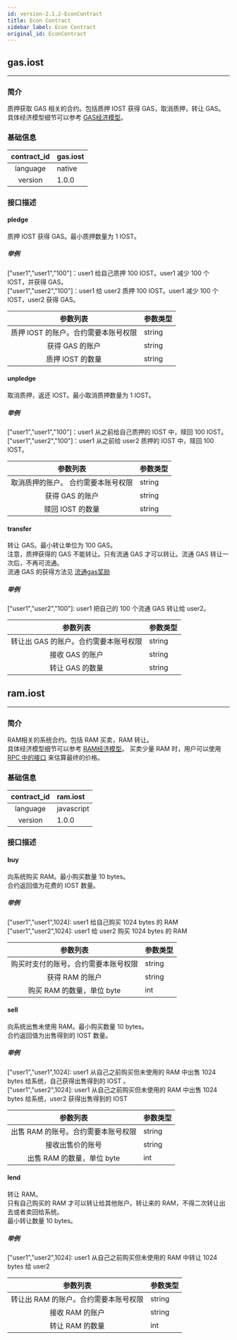 ```yaml
---
id: version-2.1.2-EconContract
title: Econ Contract
sidebar_label: Econ Contract
original_id: EconContract
---
```


## gas.iost
---

### 简介
质押获取 GAS 相关的合约。包括质押 IOST 获得 GAS，取消质押，转让 GAS。   
具体经济模型细节可以参考 [GAS经济模型](../2-intro-of-iost/Economic-model/#gas奖励)。

### 基础信息
| contract_id | gas.iost |
| :----: | :------ |
| language | native |
| version | 1.0.0 |

### 接口描述

#### pledge
质押 IOST 获得 GAS。最小质押数量为 1 IOST。     
##### 举例
\["user1","user1","100"\]：user1 给自己质押 100 IOST。user1 减少 100 个 IOST，并获得 GAS。   
\["user1","user2","100"\]：user1 给 user2 质押 100 IOST。user1 减少 100 个 IOST，user2 获得 GAS。

| 参数列表 | 参数类型 |
| :----: | :------ |
| 质押 IOST 的账户。合约需要本账号权限 | string |
| 获得 GAS 的账户 | string |
| 质押 IOST 的数量 | string |

#### unpledge
取消质押，返还 IOST。最小取消质押数量为 1 IOST。      
##### 举例
\["user1","user1","100"\]：user1 从之前给自己质押的 IOST 中，赎回 100 IOST。
\["user1","user2","100"\]：user1 从之前给 user2 质押的 IOST 中，赎回 100 IOST。

| 参数列表 | 参数类型 |
| :----: | :------ |
| 取消质押的账户。 合约需要本账号权限| string |
| 获得 GAS 的账户 | string |
| 赎回 IOST 的数量 | string | 


#### transfer
转让 GAS。最小转让单位为 100 GAS。   
注意，质押获得的 GAS 不能转让。只有流通 GAS 才可以转让。流通 GAS 转让一次后，不再可流通。   
流通 GAS 的获得方法见 [流通gas奖励](../Economic-model/#流通gas奖励)

##### 举例
\["user1","user2","100"\]: user1 把自己的 100 个流通 GAS 转让给 user2。
 

| 参数列表 | 参数类型 |
| :----: | :------ |
| 转让出 GAS 的账户。合约需要本账号权限 | string |
| 接收 GAS 的账户| string |
| 转让 GAS 的数量 | string |

## ram.iost
---
### 简介
RAM相关的系统合约。包括 RAM 买卖，RAM 转让。   
具体经济模型细节可以参考 [RAM经济模型](../Economic-model/#资源)。
买卖少量 RAM 时，用户可以使用 [RPC 中的接口](../6-reference/API/#getraminfo) 来估算最终的价格。 

### 基础信息
| contract_id | ram.iost |
| :----: | :------ |
| language | javascript |
| version | 1.0.0 |

### 接口描述

#### buy
向系统购买 RAM。最小购买数量 10 bytes。   
合约返回值为花费的 IOST 数量。
##### 举例
\["user1","user1",1024\]:  user1 给自己购买 1024 bytes 的 RAM
\["user1","user2",1024\]:  user1 给 user2 购买 1024 bytes 的 RAM

| 参数列表 | 参数类型 |
| :----: | :------ |
| 购买时支付的账号。合约需要本账号权限 | string |
| 获得 RAM 的账户| string |
| 购买 RAM 的数量，单位 byte | int |

#### sell
向系统出售未使用 RAM。最小购买数量 10 bytes。  
合约返回值为出售得到的 IOST 数量。
##### 举例
\["user1","user1",1024\]:  user1 从自己之前购买但未使用的 RAM 中出售 1024 bytes 给系统，自己获得出售得到的 IOST
。  
\["user1","user2",1024\]:  user1 从自己之前购买但未使用的 RAM 中出售 1024 bytes 给系统，user2 获得出售得到的 IOST

| 参数列表 | 参数类型 |
| :----: | :------ |
| 出售 RAM 的账号。合约需要本账号权限 | string |
| 接收出售价的账号 | string |
| 出售 RAM 的数量，单位 byte | int |

#### lend
转让 RAM。    
只有自己购买的 RAM 才可以转让给其他账户。转让来的 RAM，不得二次转让出去或者卖回给系统。   
最小转让数量 10 bytes。  
##### 举例
\["user1","user2",1024\]: user1 从自己之前购买但未使用的 RAM 中转让 1024 bytes 给  user2

| 参数列表 | 参数类型 |
| :----: | :------ |
| 转让出 RAM 的账户。合约需要本账号权限 | string |
| 接收 RAM 的账户| string |
| 转让 RAM 的数量 | int |


